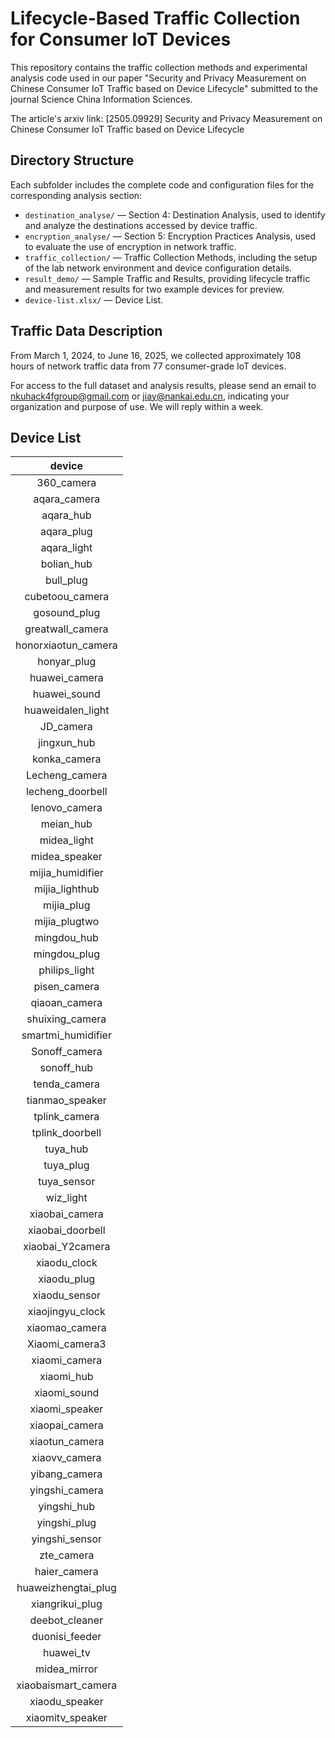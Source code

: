 # Lifecycle-Based Traffic Collection for Consumer IoT Devices

This repository contains the traffic collection methods and experimental analysis code used in our paper "Security and Privacy Measurement on Chinese Consumer IoT Traffic based on Device Lifecycle" submitted to the journal Science China Information Sciences.

The article's arxiv link: [2505.09929] Security and Privacy Measurement on Chinese Consumer IoT Traffic based on Device Lifecycle

## Directory Structure

Each subfolder includes the complete code and configuration files for the corresponding analysis section:

* `destination_analyse/` — Section 4: Destination Analysis, used to identify and analyze the destinations accessed by device traffic.
* `encryption_analyse/` — Section 5: Encryption Practices Analysis, used to evaluate the use of encryption in network traffic.
* `traffic_collection/` — Traffic Collection Methods, including the setup of the lab network environment and device configuration details.
* `result_demo/` — Sample Traffic and Results, providing lifecycle traffic and measurement results for two example devices for preview.
* `device-list.xlsx/` — Device List.

## Traffic Data Description

From March 1, 2024, to June 16, 2025, we collected approximately 108 hours of network traffic data from 77 consumer-grade IoT devices.

For access to the full dataset and analysis results, please send an email to nkuhack4fgroup@gmail.com or jiay@nankai.edu.cn, indicating your organization and purpose of use. We will reply within a week.

## Device List
|       device        |
| :-----------------: |
|     360_camera      |
|    aqara_camera     |
|      aqara_hub      |
|     aqara_plug      |
|     aqara_light     |
|     bolian_hub      |
|      bull_plug      |
|   cubetoou_camera   |
|    gosound_plug     |
|  greatwall_camera   |
| honorxiaotun_camera |
|     honyar_plug     |
|    huawei_camera    |
|    huawei_sound     |
|  huaweidalen_light  |
|      JD_camera      |
|     jingxun_hub     |
|    konka_camera     |
|   Lecheng_camera    |
|  lecheng_doorbell   |
|    lenovo_camera    |
|      meian_hub      |
|     midea_light     |
|    midea_speaker    |
|  mijia_humidifier   |
|   mijia_lighthub    |
|     mijia_plug      |
|    mijia_plugtwo    |
|     mingdou_hub     |
|    mingdou_plug     |
|    philips_light    |
|    pisen_camera     |
|    qiaoan_camera    |
|   shuixing_camera   |
| smartmi_humidifier  |
|    Sonoff_camera    |
|     sonoff_hub      |
|    tenda_camera     |
|   tianmao_speaker   |
|    tplink_camera    |
|   tplink_doorbell   |
|      tuya_hub       |
|      tuya_plug      |
|     tuya_sensor     |
|      wiz_light      |
|   xiaobai_camera    |
|  xiaobai_doorbell   |
|  xiaobai_Y2camera   |
|    xiaodu_clock     |
|     xiaodu_plug     |
|    xiaodu_sensor    |
|  xiaojingyu_clock   |
|   xiaomao_camera    |
|   Xiaomi_camera3    |
|    xiaomi_camera    |
|     xiaomi_hub      |
|    xiaomi_sound     |
|   xiaomi_speaker    |
|   xiaopai_camera    |
|   xiaotun_camera    |
|    xiaovv_camera    |
|    yibang_camera    |
|   yingshi_camera    |
|     yingshi_hub     |
|    yingshi_plug     |
|   yingshi_sensor    |
|     zte_camera      |
|    haier_camera     |
| huaweizhengtai_plug |
|   xiangrikui_plug   |
|   deebot_cleaner    |
|   duonisi_feeder    |
|      huawei_tv      |
|    midea_mirror     |
| xiaobaismart_camera |
|   xiaodu_speaker    |
|  xiaomitv_speaker   |
